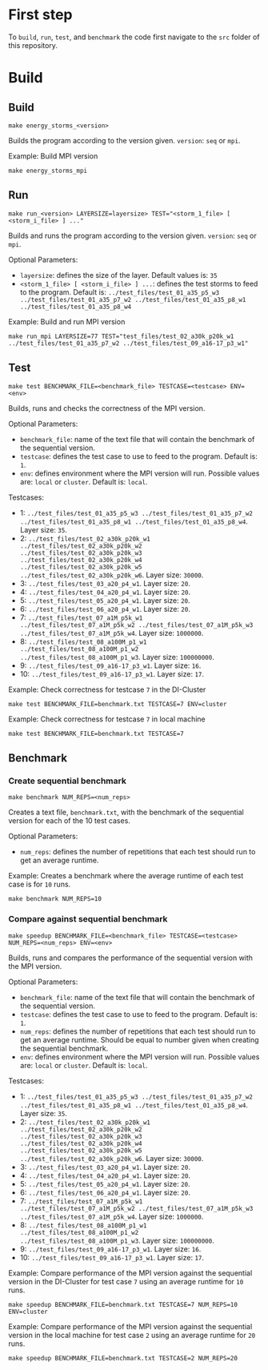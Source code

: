 # First step
To `build`, `run`, `test`, and `benchmark` the code first navigate to the `src` folder of this repository.

# Build

## Build
```console
make energy_storms_<version>
```
Builds the program according to the version given. `version`: `seq` or `mpi`.

Example: Build MPI version
```console
make energy_storms_mpi
```

## Run
```console
make run_<version> LAYERSIZE=layersize> TEST="<storm_1_file> [ <storm_i_file> ] ..."
```
Builds and runs the program according to the version given. `version`: `seq` or `mpi`.

Optional Parameters:
- `layersize`: defines the size of the layer. Default values is: `35`
- `<storm_1_file> [ <storm_i_file> ] ...`: defines the test storms to feed to the program. Default is: `../test_files/test_01_a35_p5_w3 ../test_files/test_01_a35_p7_w2 ../test_files/test_01_a35_p8_w1 ../test_files/test_01_a35_p8_w4`

Example: Build and run MPI version
```console
make run_mpi LAYERSIZE=77 TEST="test_files/test_02_a30k_p20k_w1 ../test_files/test_01_a35_p7_w2 ../test_files/test_09_a16-17_p3_w1"
```

## Test
```console
make test BENCHMARK_FILE=<benchmark_file> TESTCASE=<testcase> ENV=<env>
```
Builds, runs and checks the correctness of the MPI version.

Optional Parameters:
- `benchmark_file`: name of the text file that will contain the benchmark of the sequential version.
- `testcase`: defines the test case to use to feed to the program. Default is: `1`.
- `env`: defines environment where the MPI version will run. Possible values are: `local` or `cluster`. Default is: `local`.

Testcases:
- 1: `../test_files/test_01_a35_p5_w3 ../test_files/test_01_a35_p7_w2 ../test_files/test_01_a35_p8_w1 ../test_files/test_01_a35_p8_w4`. Layer size: `35`.
- 2: `../test_files/test_02_a30k_p20k_w1 ../test_files/test_02_a30k_p20k_w2 ../test_files/test_02_a30k_p20k_w3 ../test_files/test_02_a30k_p20k_w4 ../test_files/test_02_a30k_p20k_w5 ../test_files/test_02_a30k_p20k_w6`. Layer size: `30000`. 
- 3: `../test_files/test_03_a20_p4_w1`. Layer size: `20`.
- 4: `../test_files/test_04_a20_p4_w1`. Layer size: `20`.
- 5: `../test_files/test_05_a20_p4_w1`. Layer size: `20`.
- 6: `../test_files/test_06_a20_p4_w1`. Layer size: `20`.
- 7: `../test_files/test_07_a1M_p5k_w1 ../test_files/test_07_a1M_p5k_w2 ../test_files/test_07_a1M_p5k_w3 ../test_files/test_07_a1M_p5k_w4`. Layer size: `1000000`.
- 8: `../test_files/test_08_a100M_p1_w1 ../test_files/test_08_a100M_p1_w2 ../test_files/test_08_a100M_p1_w3`. Layer size: `100000000`.
- 9: `../test_files/test_09_a16-17_p3_w1`. Layer size: `16`.
- 10: `../test_files/test_09_a16-17_p3_w1`. Layer size: `17`.

Example: Check correctness for testcase `7` in the DI-Cluster
```console
make test BENCHMARK_FILE=benchmark.txt TESTCASE=7 ENV=cluster
```

Example: Check correctness for testcase `7` in local machine
```console
make test BENCHMARK_FILE=benchmark.txt TESTCASE=7
```

## Benchmark
### Create sequential benchmark
```console
make benchmark NUM_REPS=<num_reps>
```
Creates a text file, `benchmark.txt`, with the benchmark of the sequential version for each of the 10 test cases.

Optional Parameters:
- `num_reps`: defines the number of repetitions that each test should run to get an average runtime.

Example: Creates a benchmark where the average runtime of each test case is for `10` runs.
```console
make benchmark NUM_REPS=10
```

### Compare against sequential benchmark
```console
make speedup BENCHMARK_FILE=<benchmark_file> TESTCASE=<testcase> NUM_REPS=<num_reps> ENV=<env>
```
Builds, runs and compares the performance of the sequential version with the MPI version.

Optional Parameters:
- `benchmark_file`: name of the text file that will contain the benchmark of the sequential version.
- `testcase`: defines the test case to use to feed to the program. Default is: `1`.
- `num_reps`: defines the number of repetitions that each test should run to get an average runtime. Should be equal to number given when creating the sequential benchmark.
- `env`: defines environment where the MPI version will run. Possible values are: `local` or `cluster`. Default is: `local`.

Testcases:
- 1: `../test_files/test_01_a35_p5_w3 ../test_files/test_01_a35_p7_w2 ../test_files/test_01_a35_p8_w1 ../test_files/test_01_a35_p8_w4`. Layer size: `35`.
- 2: `../test_files/test_02_a30k_p20k_w1 ../test_files/test_02_a30k_p20k_w2 ../test_files/test_02_a30k_p20k_w3 ../test_files/test_02_a30k_p20k_w4 ../test_files/test_02_a30k_p20k_w5 ../test_files/test_02_a30k_p20k_w6`. Layer size: `30000`.
- 3: `../test_files/test_03_a20_p4_w1`. Layer size: `20`.
- 4: `../test_files/test_04_a20_p4_w1`. Layer size: `20`.
- 5: `../test_files/test_05_a20_p4_w1`. Layer size: `20`.
- 6: `../test_files/test_06_a20_p4_w1`. Layer size: `20`.
- 7: `../test_files/test_07_a1M_p5k_w1 ../test_files/test_07_a1M_p5k_w2 ../test_files/test_07_a1M_p5k_w3 ../test_files/test_07_a1M_p5k_w4`. Layer size: `1000000`.
- 8: `../test_files/test_08_a100M_p1_w1 ../test_files/test_08_a100M_p1_w2 ../test_files/test_08_a100M_p1_w3`. Layer size: `100000000`.
- 9: `../test_files/test_09_a16-17_p3_w1`. Layer size: `16`.
- 10: `../test_files/test_09_a16-17_p3_w1`. Layer size: `17`.

Example: Compare performance of the MPI version against the sequential version in the DI-Cluster for test case `7` using an average runtime for `10` runs.
```console
make speedup BENCHMARK_FILE=benchmark.txt TESTCASE=7 NUM_REPS=10 ENV=cluster
```

Example: Compare performance of the MPI version against the sequential version in the local machine for test case `2` using an average runtime for `20` runs.
```console
make speedup BENCHMARK_FILE=benchmark.txt TESTCASE=2 NUM_REPS=20
```

